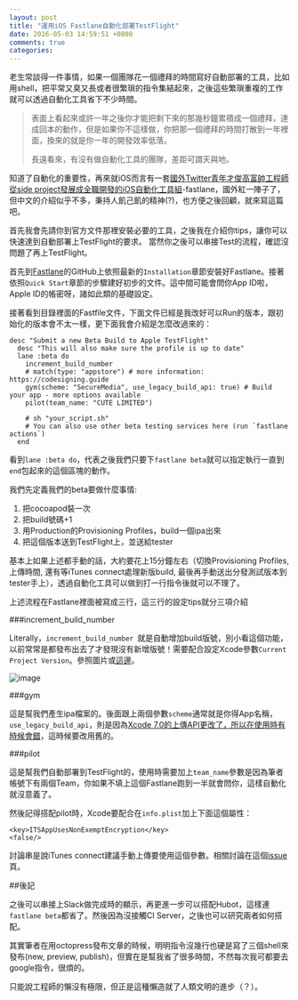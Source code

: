 ```yaml
---
layout: post
title: "運用iOS Fastlane自動化部署TestFlight"
date: 2016-05-03 14:59:51 +0800
comments: true
categories: 
---
```


老生常談得一件事情，如果一個團隊花一個禮拜的時間寫好自動部署的工具，比如用shell，把平常又臭又長或者很繁瑣的指令集結起來，之後這些繁瑣重複的工作就可以透過自動化工具省下不少時間。

>表面上看起來或許一年之後你才能把剩下來的那幾秒鐘累積成一個禮拜，達成回本的動作，但是如果你不這樣做，你把那一個禮拜的時間打散到一年裡面，換來的就是你一年的開發效率低落。
>
>長遠看來，有沒有做自動化工具的團隊，差距可謂天與地。

知道了自動化的重要性，再來就iOS而言有一套[國外Twitter青年才俊高富帥工程師從side project發展成全職開發的iOS自動化工具組](https://krausefx.com/blog/fastlane-is-now-part-of-fabric)-fastlane，國外紅一陣子了，但中文的介紹似乎不多，秉持人飢己飢的精神(?)，也方便之後回顧，就來寫這篇吧。

首先我會先請你到官方文件那裡安裝必要的工具，之後我在介紹你tips，讓你可以快速達到自動部署上TestFlight的要求。
當然你之後可以串接Test的流程，確認沒問題了再上TestFlight。

首先到[Fastlane](https://github.com/fastlane/fastlane)的GitHub上依照最新的`Installation`章節安裝好Fastlane。接著依照`Quick Start`章節的步驟建好初步的文件。這中間可能會問你App ID啦，Apple ID的帳密呀，諸如此類的基礎設定。

接著看到目錄裡面的Fastfile文件，下面文件已經是我改好可以Run的版本，跟初始化的版本會不太一樣，更下面我會介紹是怎麼改過來的：

```
desc "Submit a new Beta Build to Apple TestFlight"
  desc "This will also make sure the profile is up to date"
  lane :beta do
    increment_build_number
    # match(type: "appstore") # more information: https://codesigning.guide
    gym(scheme: "SecureMedia", use_legacy_build_api: true) # Build your app - more options available
    pilot(team_name: "CUTE LIMITED")

    # sh "your_script.sh"
    # You can also use other beta testing services here (run `fastlane actions`)
  end
```

看到`lane :beta do`，代表之後我們只要下`fastlane beta`就可以指定執行一直到`end`包起來的這個區塊的動作。

我們先定義我們的beta要做什麼事情:  
1. 把cocoapod裝一次  
2. 把build號碼+1  
3. 用Production的Provisioning Profiles，build一個ipa出來  
4. 把這個版本送到TestFlight上，並送給tester  

基本上如果上述都手動的話，大約要花上15分鐘左右（切換Provisioning Profiles, 上傳時間, 還有等iTunes connect處理新版build, 最後再手動送出分發測試版本到tester手上），透過自動化工具可以做到打一行指令後就可以不理了。

上述流程在Fastlane裡面被寫成三行，這三行的設定tips就分三項介紹   

###increment_build_number

Literally，`increment_build_number `就是自動增加build版號，別小看這個功能，以前常常是都發布出去了才發現沒有新增版號！需要配合設定Xcode參數`Current Project Version`。參照圖片或[這邊](http://www.markschabacker.com/blog/2013/01/04/agvtool_with_new_projects/)。

![image](http://mrshih.github.io/images/ios-fastlane-1.png)

###gym

這是幫我們產生ipa檔案的。後面跟上兩個參數`scheme`通常就是你得App名稱，`use_legacy_build_api`，則是因為[Xcode 7.0的上傳API更改了，所以在使用時有時候會錯](https://github.com/fastlane/gym/issues/104)，這時候要改用舊的。  

###pilot

這是幫我們自動部署到TestFlight的，使用時需要加上`team_name`參數是因為筆者帳號下有兩個Team，你如果不填上這個Fastlane跑到一半就會問你，這樣自動化就沒意義了。

然後記得搭配pilot時，Xcode要配合在`info.plist`加上下面這個屬性：

```
<key>ITSAppUsesNonExemptEncryption</key>
<false/>
```
討論串是說iTunes connect建議手動上傳要使用這個參數。相關討論在這個[issue](https://github.com/fastlane/pilot/issues/156)頁。

##後記

之後可以串接上Slack做完成時的顯示，再更進一步可以搭配Hubot，這樣連`fastlane beta`都省了。然後因為沒接觸CI Server，之後也可以研究兩者如何搭配。

其實筆者在用octopress發布文章的時候，明明指令沒幾行也硬是寫了三個shell來發布(new, preview, publish)，但實在是幫我省了很多時間，不然每次我可都要去google指令，很煩的。

只能說工程師的懶沒有極限，但正是這種懶造就了人類文明的進步（？）。